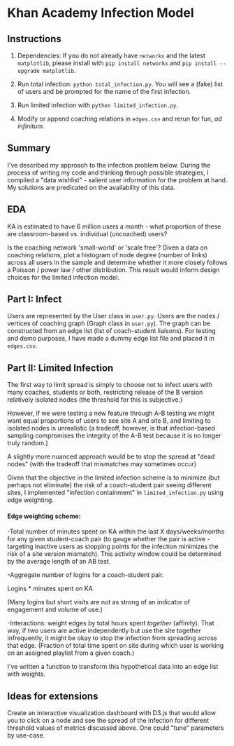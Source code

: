 Khan Academy Infection Model
============

## Instructions

1. Dependencies: If you do not already have `networkx` and the latest `matplotlib`, please install with `pip install networkx` and `pip install --upgrade matplotlib`.

2. Run total infection: `python total_infection.py`. You will see a (fake) list of users and be prompted for the name of the first infection. 

3. Run limited infection with `python limited_infection.py`.

4. Modify or append coaching relations in `edges.csv` and rerun for fun, *ad infinitum*.

## Summary

I've described my approach to the infection problem below. During the process of writing my code and thinking through possible strategies, I compiled a "data wishlist" - salient user information for the problem at hand. My solutions are predicated on the availability of this data.

## EDA 

KA is estimated to have 6 million users a month - what proportion of these are classroom-based vs. individual (uncoached) users?

Is the coaching network 'small-world' or 'scale free'? Given a data on coaching relations, plot a histogram of node degree (number of links) across all users in the sample and determine whether it more closely follows a Poisson / power law / other distribution. This result would inform design choices for the limited infection model.


## Part I: Infect

Users are represented by the User class in `user.py`. Users are the nodes / vertices of coaching graph (Graph class in `user.py`). The graph can be constructed from an edge list (list of coach-student liaisons). For testing and demo purposes, I have made a dummy edge list file and placed it in `edges.csv`. 

## Part II: Limited Infection

The first way to limit spread is simply to choose not to infect users with many coaches, students or both, restricting release of the B version relatively isolated nodes (the threshold for this is subjective.)

However, if we were testing a new feature through A-B testing we might want equal proportions of users to see site A and site B, and limiting to isolated nodes is unrealistic (a tradeoff, however, is that infection-based sampling compromises the integrity of the A-B test because it is no longer truly random.)

A slightly more nuanced approach would be to stop the spread at "dead nodes" (with the tradeoff that mismatches may sometimes occur)

Given that the objective in the limited infection scheme is to minimize (but perhaps not eliminate) the risk of a coach-student pair seeing different sites, I implemented "infection containment" in `limited_infection.py` using edge weighting. 


#### Edge weighting scheme:

-Total number of minutes spent on KA within the last X days/weeks/months for any given student-coach pair (to gauge whether the pair is active - targeting inactive users as stopping points for the infection minimizes the risk of a site version mismatch). This activity window could be determined by the average length of an AB test.

-Aggregate number of logins for a coach-student pair.

Logins * minutes spent on KA

(Many logins but short visits are not as strong of an indicator of engagement and volume of use.)

-Interactions: weight edges by total hours spent *together* (affinity). That way, if two users are active independently but use the site together infrequently, it might be okay to stop the infection from spreading across that edge. (Fraction of total time spent on site during which user is working on an assigned playlist from a given coach.)

I've written a function to transform this hypothetical data into an edge list with weights.

## Ideas for extensions

Create an interactive visualization dashboard with D3.js that would allow you to click on a node and see the spread of the infection for different threshold values of metrics discussed above. One could "tune" parameters by use-case. 